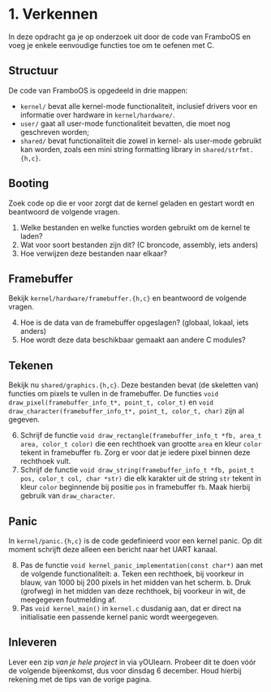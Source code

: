 # 1. Verkennen

In deze opdracht ga je op onderzoek uit door de code van FramboOS
en voeg je enkele eenvoudige functies toe om te oefenen met C.

## Structuur

De code van FramboOS is opgedeeld in drie mappen:

* `kernel/` bevat alle kernel-mode functionaliteit, inclusief drivers voor en informatie over hardware in `kernel/hardware/`.
* `user/` gaat all user-mode functionaliteit bevatten, die moet nog geschreven worden;
* `shared/` bevat functionaliteit die zowel in kernel- als user-mode gebruikt kan worden, zoals een mini string formatting library in `shared/strfmt.{h,c}`.

## Booting

Zoek code op die er voor zorgt dat de kernel geladen en gestart wordt en beantwoord de volgende vragen.

1. Welke bestanden en welke functies worden gebruikt om de kernel te laden?
2. Wat voor soort bestanden zijn dit? (C broncode, assembly, iets anders)
3. Hoe verwijzen deze bestanden naar elkaar?

##  Framebuffer

Bekijk `kernel/hardware/framebuffer.{h,c}` en beantwoord de volgende vragen.

4. Hoe is de data van de framebuffer opgeslagen? (globaal, lokaal, iets anders)
5. Hoe wordt deze data beschikbaar gemaakt aan andere C modules?

## Tekenen

Bekijk nu `shared/graphics.{h,c}`.
Deze bestanden bevat (de skeletten van) functies om pixels te vullen in de framebuffer.
De functies `void draw_pixel(framebuffer_info_t*, point_t, color_t)` en `void draw_character(framebuffer_info_t*, point_t, color_t, char)` zijn al gegeven.

6. Schrijf de functie `void draw_rectangle(framebuffer_info_t *fb, area_t area, color_t color)` die een rechthoek van grootte `area` en kleur `color` tekent in framebuffer `fb`.
   Zorg er voor dat je iedere pixel binnen deze rechthoek vult.
7. Schrijf de functie `void draw_string(framebuffer_info_t *fb, point_t pos, color_t col, char *str)` die elk karakter uit de string `str` tekent in kleur `color` beginnende bij positie `pos` in framebuffer `fb`.
   Maak hierbij gebruik van `draw_character`.

## Panic

In `kernel/panic.{h,c}` is de code gedefinieerd voor een kernel panic.
Op dit moment schrijft deze alleen een bericht naar het UART kanaal.

8. Pas de functie `void kernel_panic_implementation(const char*)` aan met de volgende functionaliteit:
   a. Teken een rechthoek, bij voorkeur in blauw, van 1000 bij 200 pixels in het midden van het scherm.
   b. Druk (grofweg) in het midden van deze rechthoek, bij voorkeur in wit, de meegegeven foutmelding af.
9. Pas `void kernel_main()` in `kernel.c` dusdanig aan, dat er direct na initialisatie een passende kernel panic wordt weergegeven.

## Inleveren

Lever een zip *van je hele project* in via yOUlearn.
Probeer dit te doen vóór de volgende bijeenkomst, dus voor dinsdag 6 december.
Houd hierbij rekening met de tips van de vorige pagina.
